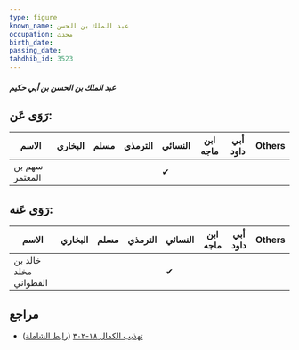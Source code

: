 ```yaml
---
type: figure
known_name: عبد الملك بن الحسن
occupation: محدث
birth_date:
passing_date:
tahdhib_id: 3523
---
```

##### عبد الملك بن الحسن بن أبي حكيم

## رَوَى عَن:
| الاسم          | البخاري | مسلم | الترمذي | النسائي | ابن ماجه | أبي داود | Others |
| -------------- | ------- | ---- | ------- | ------- | -------- | -------- | ------ |
| سهم بن المعتمر |         |      |         | ✔       |          |          |        |
## رَوَى عَنه:
| الاسم                 | البخاري | مسلم | الترمذي | النسائي | ابن ماجه | أبي داود | Others |
| --------------------- | ------- | ---- | ------- | ------- | -------- | -------- | ------ |
| خالد بن مخلد القطواني |         |      |         | ✔       |          |          |        |
## مراجع
- [تهذيب الكمال ١٨-٣٠٢](obsidian://open?vault=Tahdhib-al-Kamal&file=Figures/٣٥٢٣-عبد%20الملك%20بن%20الحسن%20بن%20أبي%20حكيم) ([رابط الشاملة](https://shamela.ws/book/3722/9335))